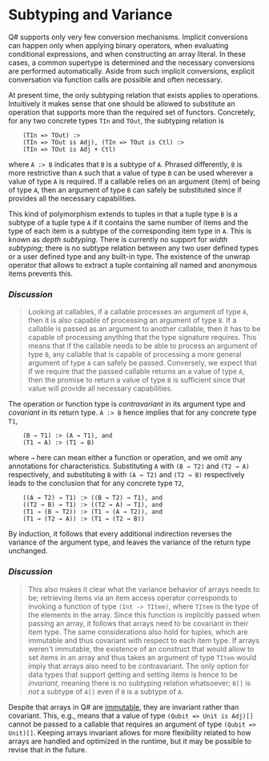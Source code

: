 # Subtyping and Variance

Q# supports only very few conversion mechanisms. Implicit conversions can happen only when applying binary operators, when evaluating conditional expressions, and when constructing an array literal. In these cases, a common supertype is determined and the necessary conversions are performed automatically. Aside from such implicit conversions, explicit conversation via function calls are possible and often necessary. 

At present time, the only subtyping relation that exists applies to operations. Intuitively it makes sense that one should be allowed to substitute an operation that supports more than the required set of functors. Concretely, for any two concrete types `TIn` and `TOut`, the subtyping relation is 
```
    (TIn => TOut) :>
    (TIn => TOut is Adj), (TIn => TOut is Ctl) :>
    (TIn => TOut is Adj + Ctl)
```
where `A :> B` indicates that `B` is a subtype of `A`. Phrased differently, `B` is more restrictive than `A` such that a value of type `B` can be used wherever a value of type `A` is required. If a callable relies on an argument (item) of being of type `A`, then an argument of type `B` can safely be substituted since if provides all the necessary capabilities. 

This kind of polymorphism extends to tuples in that a tuple type `B` is a subtype of a tuple type `A` if it contains the same number of items and the type of each item is a subtype of the corresponding item type in `A`. This is known as *depth subtyping*. There is currently no support for *width subtyping*; there is no subtype relation between any two user defined types or a user defined type and any built-in type. The existence of the unwrap operator that allows to extract a tuple containing all named and anonymous items prevents this.  

### *Discussion*
>Looking at callables, if a callable processes an argument of type `A`, then it is also capable of processing an argument of type `B`. If a callable is passed as an argument to another callable, then it has to be capable of processing anything that the type signature requires. This means that if the callable needs to be able to process an argument of type `B`, any callable that is capable of processing a more general argument of type `A` can safely be passed. Conversely, we expect that if we require that the passed callable returns an a value of type `A`, then the promise to return a value of type `B` is sufficient since that value will provide all necessary capabilities.

The operation or function type is *contravariant* in its argument type and *covariant* in its return type. `A :> B` hence implies that for any concrete type `T1`,
```
    (B → T1) :> (A → T1), and
    (T1 → A) :> (T1 → B) 
```
where `→` here can mean either a function or operation, and we omit any annotations for characteristics.
Substituting `A` with `(B → T2)` and `(T2 → A)` respectively, 
and substituting `B` with `(A → T2)` and `(T2 → B)` respectively leads to the conclusion that for any concrete type `T2`,
```
    ((A → T2) → T1) :> ((B → T2) → T1), and
    ((T2 → B) → T1) :> ((T2 → A) → T1), and
    (T1 → (B → T2)) :> (T1 → (A → T2)), and
    (T1 → (T2 → A)) :> (T1 → (T2 → B)) 
```
By induction, it follows that every additional indirection reverses the variance of the argument type, and leaves the variance of the return type unchanged. 

### *Discussion*
>This also makes it clear what the variance behavior of arrays needs to be; retrieving items via an item access operator corresponds to invoking a function of type `(Int -> TItem)`, where `TItem` is the type of the elements in the array. Since this function is implicitly passed when passing an array, it follows that arrays need to be covariant in their item type. The same considerations also hold for tuples, which are immutable and thus covariant with respect to each item type.
>If arrays weren't immutable, the existence of an construct that would allow to set items in an array and thus takes an argument of type `TItem` would imply that arrays also need to be contravariant. The only option for data types that support getting and setting items is hence to be *invariant*, meaning there is no subtyping relation whatsoever; `B[]` is *not* a subtype of `A[]` even if `B` is a subtype of `A`.

Despite that arrays in Q# are [immutable](xref:microsoft.quantum.qsharp.immutability#immutability), they are invariant rather than covariant. This, e.g., means that a value of type `(Qubit => Unit is Adj)[]` cannot be passed to a callable that requires an argument of type `(Qubit => Unit)[]`.
Keeping arrays invariant allows for more flexibility related to how arrays are handled and optimized in the runtime, but it may be possible to revise that in the future. 


